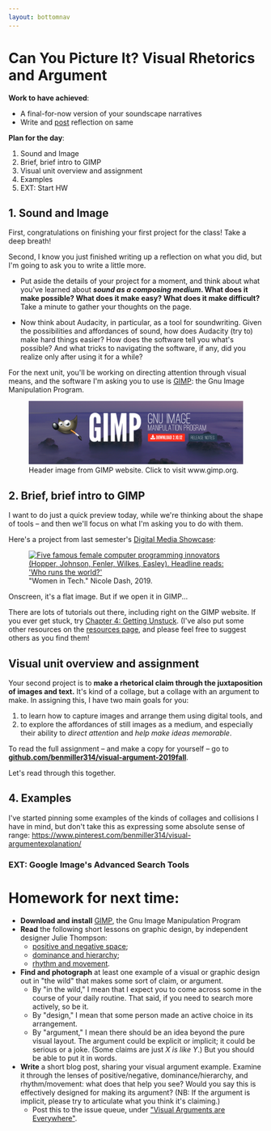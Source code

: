 ```yaml
---
layout: bottomnav
---
```


# Can You Picture It? Visual Rhetorics and Argument

**Work to have achieved**:

* A final-for-now version of your soundscape narratives
* Write and [post]({{site.github.repository_url}}/issues/3) reflection on same


**Plan for the day**:

1. Sound and Image
2. Brief, brief intro to GIMP
3. Visual unit overview and assignment
4. Examples
5. EXT: Start HW
<!-- Have GIMP running in the BG -->

## 1. Sound and Image

First, congratulations on finishing your first project for the class! Take a deep breath!

Second, I know you just finished writing up a reflection on what you did, but I'm going to ask you to write a little more.

* Put aside the details of your project for a moment, and think about what you've learned about **_sound as a composing medium_. What does it make possible? What does it make easy? What does it make difficult?** Take a minute to gather your thoughts on the page.

* Now think about Audacity, in particular, as a tool for soundwriting. Given the possibilities and affordances of sound, how does Audacity (try to) make hard things easier? How does the software tell you what's possible? And what tricks to navigating the software, if any, did you realize only after using it for a while?
<!-- discuss the visual layout of Audacity, e.g. the layers; the feedback of cursor events and changing size/position; the menus -->

For the next unit, you'll be working on directing attention through visual means, and the software I'm asking you to use is [GIMP](https://www.gimp.org/downloads/): the Gnu Image Manipulation Program.

<figure>
<a href="https://www.gimp.org"><img src="../assets/img/gimp-header.png" alt="over background of misty rocks in shades of purple, text reads 'GIMP: Gnu Image Manipulation Program'"></a>
<figcaption>Header image from GIMP website. Click to visit www.gimp.org.</figcaption>
</figure>

## 2. Brief, brief intro to GIMP
I want to do just a quick preview today, while we're thinking about the shape of tools – and then we'll focus on what I'm asking you to do with them.

Here's a project from last semester's <a href="http://dmap.pitt.edu/digital-showcase-spring-2019">Digital Media Showcase</a>:
<figure>
<a href="http://dmap.pitt.edu/node/245"><img src="http://dmap.pitt.edu/sites/default/files/visual-argument--dashn98--women-in-tech.png" alt="Five famous female computer programming innovators (Hopper, Johnson, Fenler, Wilkes, Easley). Headline reads: 'Who runs the world?'"></a>
<figcaption>"Women in Tech." Nicole Dash, 2019.</figcaption>
</figure>

Onscreen, it's a flat image. But if we open it in GIMP...

<!-- Open in GIMP -->
<!-- give tour: layers at bottom right, tools at upper left, tool options at lower left, undo at top right -->

<div class="alert alert-info">
There are lots of tutorials out there, including right on the GIMP website. If you ever get stuck, try <a href="https://docs.gimp.org/2.10/en/gimp-getting-unstuck.html">Chapter 4: Getting Unstuck</a>. (I've also put some other resources on the <a href="{{site.course.base_path}}resources">resources page</a>, and please feel free to suggest others as you find them!
</div>

## Visual unit overview and assignment

Your second project is to **make a rhetorical claim through the juxtaposition of images and text.** It's kind of a collage, but a collage with an argument to make. In assigning this, I have two main goals for you:

1. to learn how to capture images and arrange them using digital tools, and
2. to explore the affordances of still images as a medium, and especially their ability to _direct attention_ and _help make ideas memorable_.

<div class="alert alert-success">
To read the full assignment – and make a copy for yourself – go to <strong><a href="https://github.com/benmiller314/visual-argument-2019fall">github.com/benmiller314/visual-argument-2019fall</a></strong>.
</div>

Let's read through this together.

<!-- Go through overview, constraints, deadlines. -->

## 4. Examples

I've started pinning some examples of the kinds of collages and collisions I have in mind, but don't take this as expressing some absolute sense of range:
https://www.pinterest.com/benmiller314/visual-argumentexplanation/


### EXT: Google Image's Advanced Search Tools
<!--
Not everything is just available for any use – even if you can find it on a public website. See my FAQ from last year at https://cdm2017.majoringinmeta.net/lesson-04/#key-questions-and-considerations-20-30-min.
-->

<!--
## EXT: More on GIMP
I'll demo, using Beverly & Pack. "Fly Me to the Moon, by Way of a Hot Air Balloon."" 7 Sept. 2009. Flickr, https://www.flickr.com/photos/walkadog/3897126692/.

Points to hit:
* Single window mode
* Lots of selection tools
   - Quick Mask to help see what's currently selected
* Pay attention to the tiny text at the bottom
<!--* Extracting objects from background. Inverse select-->
<!--
* Layers! Of course layers
* Clone tool; tool settings window
* Scale effects. Rasters vs. vectors
-->



# Homework for next time:

* **Download and install** [GIMP](https://www.gimp.org/downloads/), the Gnu Image Manipulation Program
* **Read** the following short lessons on graphic design, by independent designer Julie Thompson:
   - <a href="https://www.thetypetree.com/blog/graphic-design-101-positive-and-negative-space">positive and negative space</a>;
   - <a href="https://www.thetypetree.com/blog/graphic-design-101-dominancehierarchy">dominance and hierarchy</a>;
   - <a href="https://www.thetypetree.com/blog/graphic-design-101-rhythm-and-movement">rhythm and movement</a>.
* **Find and photograph** at least one example of a visual or graphic design out in "the wild" that makes some sort of claim, or argument.
   - By "in the wild," I mean that I expect you to come across some in the course of your daily routine. That said, if you need to search more actively, so be it.
   - By "design," I mean that some person made an active choice in its arrangement.
   - By "argument," I mean there should be an idea beyond the pure visual layout. The argument could be explicit or implicit; it could be serious or a joke. (Some claims are just _X is like Y_.) But you should be able to put it in words.
* **Write** a short blog post, sharing your visual argument example. Examine it through the lenses of positive/negative, dominance/hierarchy, and rhythm/movement: what does that help you see? Would you say this is effectively designed for making its argument? (NB: If the argument is implicit, please try to articulate what you think it's claiming.)
   - Post this to the issue queue, under ["Visual Arguments are Everywhere"]({{site.github.repository_url}}/issues/7).

